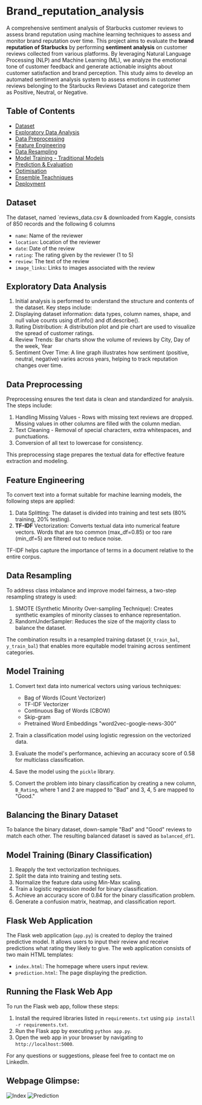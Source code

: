 # Brand_reputation_analysis
A comprehensive sentiment analysis of Starbucks customer reviews to assess brand reputation using machine learning techniques to assess and monitor brand reputation over time. This project aims to evaluate the **brand reputation of Starbucks** by performing **sentiment analysis** on customer reviews collected from various platforms. By leveraging Natural Language Processing (NLP) and Machine Learning (ML), we analyze the emotional tone of customer feedback and generate actionable insights about customer satisfaction and brand perception. This study aims to develop an automated sentiment analysis system to assess emotions in customer reviews belonging to the Starbucks Reviews Dataset and categorize them as Positive, Neutral, or Negative.

## Table of Contents
- [Dataset](#dataset)
- [Exploratory Data Analysis](#exploratory-data-analysis)
- [Data Preprocessing](#data-preprocessing)
- [Feature Engineering](#feature-engineering)
- [Data Resampling](#data-resampling)
- [Model Training - Traditional Models](#model-training)
- [Prediction & Evaluation](#prediction-and-evaluation)
- [Optimisation](#optmisation)
- [Ensemble Teachniques](#ensemble-techniques)
- [Deployment](#deployment)


## Dataset
The dataset, named `reviews_data.csv & downloaded from Kaggle, consists of  850 records and the following 6 columns
- `name`: Name of the reviewer
- `location`: Location of the reviewer
- `date`: Date of the review
- `rating`: The rating given by the reviewer (1 to 5)
- `review`: The text of the review
- `image_links`: Links to images associated with the review


## Exploratory Data Analysis

1. Initial analysis is performed to understand the structure and contents of the dataset. Key steps include:
2. Displaying dataset information: data types, column names, shape, and null value counts using df.info() and df.describe().
3. Rating Distribution: A distribution plot and pie chart are used to visualize the spread of customer ratings.
4. Review Trends: Bar charts show the volume of reviews by City, Day of the week, Year
5. Sentiment Over Time: A line graph illustrates how sentiment (positive, neutral, negative) varies across years, helping to track reputation changes over time.


## Data Preprocessing

Preprocessing ensures the text data is clean and standardized for analysis. The steps include:

1. Handling Missing Values - Rows with missing text reviews are dropped. Missing values in other columns are filled with the column median.
2. Text Cleaning - Removal of special characters, extra whitespaces, and punctuations.
3. Conversion of all text to lowercase for consistency.
   
This preprocessing stage prepares the textual data for effective feature extraction and modeling.


## Feature Engineering

To convert text into a format suitable for machine learning models, the following steps are applied:

1. Data Splitting: The dataset is divided into training and test sets (80% training, 20% testing).
2. **TF-IDF** Vectorization: Converts textual data into numerical feature vectors. Words that are too common (max_df=0.85) or too rare (min_df=5) are filtered out to reduce noise.

TF-IDF helps capture the importance of terms in a document relative to the entire corpus.

## Data Resampling

To address class imbalance and improve model fairness, a two-step resampling strategy is used:

1. SMOTE (Synthetic Minority Over-sampling Technique): Creates synthetic examples of minority classes to enhance representation.
2. RandomUnderSampler: Reduces the size of the majority class to balance the dataset.

The combination results in a resampled training dataset (`X_train_bal`, `y_train_bal`) that enables more equitable model training across sentiment categories.

## Model Training

1. Convert text data into numerical vectors using various techniques:
   - Bag of Words (Count Vectorizer)
   - TF-IDF Vectorizer
   - Continuous Bag of Words (CBOW)
   - Skip-gram
   - Pretrained Word Embeddings "word2vec-google-news-300"
   
2. Train a classification model using logistic regression on the vectorized data.
3. Evaluate the model's performance, achieving an accuracy score of 0.58 for multiclass classification.
4. Save the model using the `pickle` library.
5. Convert the problem into binary classification by creating a new column, `B_Rating`, where 1 and 2 are mapped to "Bad" and 3, 4, 5 are mapped to "Good."

## Balancing the Binary Dataset

To balance the binary dataset, down-sample "Bad" and "Good" reviews to match each other. The resulting balanced dataset is saved as `balanced_df1`.

## Model Training (Binary Classification)

1. Reapply the text vectorization techniques.
2. Split the data into training and testing sets.
3. Normalize the feature data using Min-Max scaling.
4. Train a logistic regression model for binary classification.
5. Achieve an accuracy score of 0.84 for the binary classification problem.
6. Generate a confusion matrix, heatmap, and classification report.

## Flask Web Application

The Flask web application (`app.py`) is created to deploy the trained predictive model. It allows users to input their review and receive predictions what rating they likely to give. The web application consists of two main HTML templates:
- `index.html`: The homepage where users input review.
- `prediction.html`: The page displaying the prediction.

## Running the Flask Web App

To run the Flask web app, follow these steps:
1. Install the required libraries listed in `requirements.txt` using `pip install -r requirements.txt`.
2. Run the Flask app by executing `python app.py`.
3. Open the web app in your browser by navigating to `http://localhost:5000`.

For any questions or suggestions, please feel free to contact me on LinkedIn.

## Webpage Glimpse:

![Index](index.png)
![Prediction](prediction.png)
